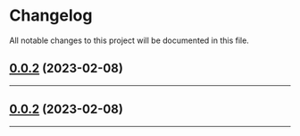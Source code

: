 <!--- BEGIN HEADER -->
# Changelog

All notable changes to this project will be documented in this file.
<!--- END HEADER -->

## [0.0.2](https://github.com/giumar/tecum/compare/v0.0.1...v0.0.2) (2023-02-08)


---

## [0.0.2](https://github.com/giumar/tecum/compare/v0.0.1...v0.0.2) (2023-02-08)


---

